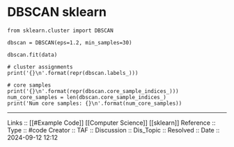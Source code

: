# DBSCAN sklearn

```
from sklearn.cluster import DBSCAN

dbscan = DBSCAN(eps=1.2, min_samples=30)

dbscan.fit(data)

# cluster assignments
print('{}\n'.format(repr(dbscan.labels_)))

# core samples
print('{}\n'.format(repr(dbscan.core_sample_indices_)))
num_core_samples = len(dbscan.core_sample_indices_)
print('Num core samples: {}\n'.format(num_core_samples))
```


---
Links :: [[#Example Code]] [[Computer Science]] [[sklearn]]
Reference ::
Type :: #code
Creator ::
TAF ::
Discussion ::
Dis_Topic :: 
Resolved ::
Date :: 2024-09-12 12:12
